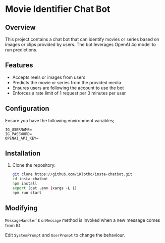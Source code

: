 # Movie Identifier Chat Bot

## Overview

This project contains a chat bot that can identify movies or series based on images or clips provided by users. The bot leverages OpenAI 4o model to run predictions.

## Features

- Accepts reels or images from users
- Predicts the movie or series from the provided media
- Ensures users are following the account to use the bot
- Enforces a rate limit of 1 request per 3 minutes per user

## Configuration

Ensure you have the following environment variables;

```
IG_USERNAME=
IG_PASSWORD=
OPENAI_API_KEY=
```

## Installation

1. Clone the repository:
   ```bash
   git clone https://github.com/iKlotho/insta-chatbot.git
   cd insta-chatbot
   npm install
   export (cat .env |xargs -L 1)
   npm run start
   ```

## Modifying

`MessageHandler`'s `onMessage` method is invoked when a new message comes from IG.

Edit `SystemPrompt` and `UserPrompt` to change the behaviour.
